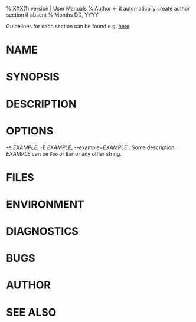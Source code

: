 % XXX(1) version | User Manuals
% Author <- it automatically create author section if absent
% Months DD, YYYY

Guidelines for each section can be found e.g. [here](http://www.tldp.org/HOWTO/Man-Page/q3.html).

# NAME

# SYNOPSIS

# DESCRIPTION

# OPTIONS

-e *EXAMPLE*, -E *EXAMPLE*, \--example=*EXAMPLE*
:   Some description. *EXAMPLE* can be `Foo` or `Bar`
    or any other string.

# FILES

# ENVIRONMENT

# DIAGNOSTICS

# BUGS

# AUTHOR

# SEE ALSO

